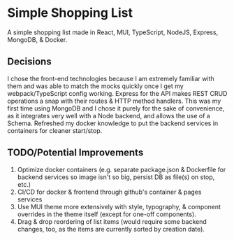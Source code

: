 # Simple Shopping List

 A simple shopping list made in React, MUI, TypeScript, NodeJS, Express, MongoDB, & Docker.
 
## Decisions

 I chose the front-end technologies because I am extremely familiar with them and was able to match the mocks quickly
 once I get my webpack/TypeScript config working. Express for the API makes REST CRUD operations a snap with their
 routes & HTTP method handlers. This was my first time using MongoDB and I chose it purely for the sake of convenience,
 as it integrates very well with a Node backend, and allows the use of a Schema. Refreshed my docker knowledge to put
 the backend services in containers for cleaner start/stop.
 
## TODO/Potential Improvements

1. Optimize docker containers (e.g. separate package.json & Dockerfile for backend services so image isn't so big, persist DB as file(s) on stop, etc.)
2. CI/CD for docker & frontend through github's container & pages services
3. Use MUI theme more extensively with style, typography, & component overrides in the theme itself (except for one-off components).
4. Drag & drop reordering of list items (would require some backend changes, too, as the items are currently sorted by creation date).
